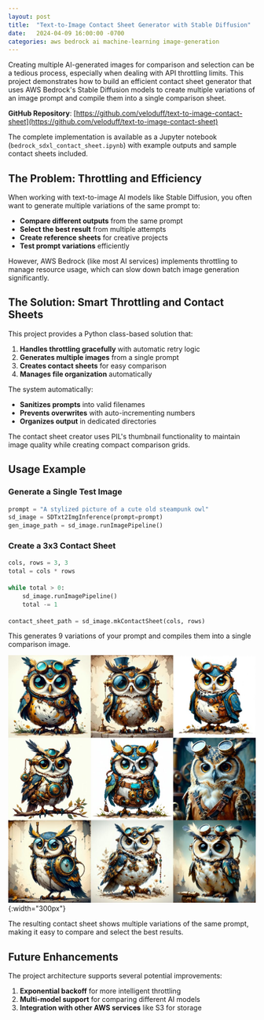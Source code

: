```yaml
---
layout: post
title:  "Text-to-Image Contact Sheet Generator with Stable Diffusion"
date:   2024-04-09 16:00:00 -0700
categories: aws bedrock ai machine-learning image-generation
---
```


Creating multiple AI-generated images for comparison and selection can be a tedious process, especially when dealing with API throttling limits. This project demonstrates how to build an efficient contact sheet generator that uses AWS Bedrock's Stable Diffusion models to create multiple variations of an image prompt and compile them into a single comparison sheet.

**GitHub Repository**: [https://github.com/veloduff/text-to-image-contact-sheet](https://github.com/veloduff/text-to-image-contact-sheet)

The complete implementation is available as a Jupyter notebook (`bedrock_sdxl_contact_sheet.ipynb`) with example outputs and sample contact sheets included.

## The Problem: Throttling and Efficiency

When working with text-to-image AI models like Stable Diffusion, you often want to generate multiple variations of the same prompt to:
- **Compare different outputs** from the same prompt
- **Select the best result** from multiple attempts
- **Create reference sheets** for creative projects
- **Test prompt variations** efficiently

However, AWS Bedrock (like most AI services) implements throttling to manage resource usage, which can slow down batch image generation significantly.

## The Solution: Smart Throttling and Contact Sheets

This project provides a Python class-based solution that:
1. **Handles throttling gracefully** with automatic retry logic
2. **Generates multiple images** from a single prompt
3. **Creates contact sheets** for easy comparison
4. **Manages file organization** automatically

The system automatically:
- **Sanitizes prompts** into valid filenames
- **Prevents overwrites** with auto-incrementing numbers
- **Organizes output** in dedicated directories

The contact sheet creator uses PIL's thumbnail functionality to maintain image quality while creating compact comparison grids.

## Usage Example

### Generate a Single Test Image
```python
prompt = "A stylized picture of a cute old steampunk owl"
sd_image = SDTxt2ImgInference(prompt=prompt)
gen_image_path = sd_image.runImagePipeline()
```

### Create a 3x3 Contact Sheet
```python
cols, rows = 3, 3
total = cols * rows

while total > 0:
    sd_image.runImagePipeline()
    total -= 1

contact_sheet_path = sd_image.mkContactSheet(cols, rows)
```

This generates 9 variations of your prompt and compiles them into a single comparison image.

![Contact Sheet Example](/assets/images/owls_contact_sheet.jpg){:width="300px"}

The resulting contact sheet shows multiple variations of the same prompt, making it easy to compare and select the best results.

## Future Enhancements

The project architecture supports several potential improvements:

1. **Exponential backoff** for more intelligent throttling
2. **Multi-model support** for comparing different AI models
5. **Integration with other AWS services** like S3 for storage
